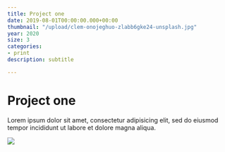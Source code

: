 ```yaml
---
title: Project one
date: 2019-08-01T00:00:00.000+00:00
thumbnail: "/upload/clem-onojeghuo-zlabb6gke24-unsplash.jpg"
year: 2020
size: 3
categories:
- print
description: subtitle

---
```

# Project one

Lorem ipsum dolor sit amet, consectetur adipisicing elit, sed do eiusmod tempor incididunt ut labore et dolore magna aliqua.

![](/upload/clem-onojeghuo-zlabb6gke24-unsplash.jpg)